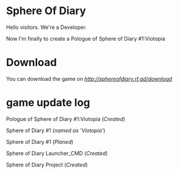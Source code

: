 # Sphere Of Diary
Hello visitors. We're a Developer.

Now I'm finally to create a Pologue of Sphere of Diary #1:Viotopia

# Download

You can download the game on *http://sphereofdiary.rf.gd/download*

# game update log
Pologue of Sphere of Diary #1:Viotopia (*Created*)

Sphere of Diary #1 (*named as 'Viotopia'*)

Sphere of Diary #1 (*Planed*)

Sphere of Diary Launcher_CMD (*Created*)

Sphere of Diary Project (*Created*)

